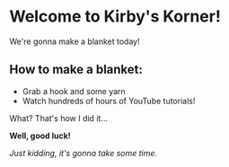 # Welcome to Kirby's Korner!

We're gonna make a blanket today!

## How to make a blanket:

- Grab a hook and some yarn
- Watch hundreds of hours of YouTube tutorials! 

What? That's how I did it...


**Well, good luck!** 

_Just kidding, it's gonna take some time._




